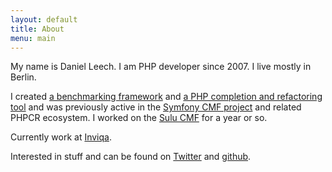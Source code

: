 ```yaml
---
layout: default
title: About
menu: main
---
```

My name is Daniel Leech. I am PHP developer since 2007. I live mostly in
Berlin.

I created [a benchmarking framework](https://github.com/phpbench/phpbench) and
[a PHP completion and refactoring tool](https://github.com/phpactor/phpactor)
and was previously active in the [Symfony CMF
project](https://cmf.symfony.com) and related PHPCR ecosystem. I worked on the
[Sulu CMF](https://sulu.io) for a year or so.

Currently work at [Inviqa](https://inviqa.com).

Interested in stuff and can be found on
[Twitter](https://twitter.com/dantleech) and
[github](https://github.com/dantleech).
